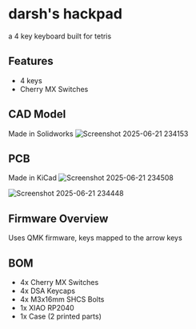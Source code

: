 # darsh's hackpad
a 4 key keyboard built for tetris

## Features
 - 4 keys
 - Cherry MX Switches

## CAD Model
Made in Solidworks
![Screenshot 2025-06-21 234153](https://github.com/user-attachments/assets/28f5fd32-bb48-4e42-9482-5625a47d162f)

## PCB
Made in KiCad
![Screenshot 2025-06-21 234508](https://github.com/user-attachments/assets/ba89564c-b953-4425-9036-cf7bcac6190f)

![Screenshot 2025-06-21 234448](https://github.com/user-attachments/assets/99e9541a-cf2a-4aea-aaa8-6cd90c86aaf2)

## Firmware Overview
Uses QMK firmware, keys mapped to the arrow keys

## BOM
 - 4x Cherry MX Switches
 - 4x DSA Keycaps
 - 4x M3x16mm SHCS Bolts
 - 1x XIAO RP2040
 - 1x Case (2 printed parts)
